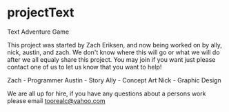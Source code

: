 projectText
===========

Text Adventure Game

This project was started by Zach Eriksen, and now being worked on by ally, nick, austin, and zach. We don't know where this will go or what we will do after we all equaly share this project. You may join if you want just please contact one of
us to let us know that you want to help!

Zach - Programmer
Austin - Story
Ally - Concept Art
Nick - Graphic Design

We are all up for hire, if you have any questions about a persons work please email toorealc@yahoo.com
